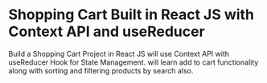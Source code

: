 # Shopping Cart Built in React JS with Context API and useReducer

Build a Shopping Cart Project in React JS 
will use Context API with useReducer Hook for State Management. 
 will learn add to cart functionality along with sorting and filtering products by search also.
